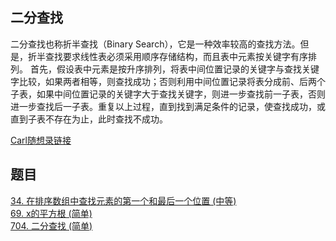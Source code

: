 ## 二分查找

二分查找也称折半查找（Binary Search），它是一种效率较高的查找方法。但是，折半查找要求线性表必须采用顺序存储结构，而且表中元素按关键字有序排列。
首先，假设表中元素是按升序排列，将表中间位置记录的关键字与查找关键字比较，如果两者相等，则查找成功；否则利用中间位置记录将表分成前、后两个子表，如果中间位置记录的关键字大于查找关键字，则进一步查找前一子表，否则进一步查找后一子表。重复以上过程，直到找到满足条件的记录，使查找成功，或直到子表不存在为止，此时查找不成功。

[Carl随想录链接](https://programmercarl.com/0704.%E4%BA%8C%E5%88%86%E6%9F%A5%E6%89%BE.html#%E4%BA%8C%E5%88%86%E6%B3%95%E7%AC%AC%E4%B8%80%E7%A7%8D%E5%86%99%E6%B3%95)

## 题目

[34. 在排序数组中查找元素的第一个和最后一个位置 (中等)](docs/array/0034.find-first-and-last-position-of-element-in-sorted-array.md)  
[69. x的平方根 (简单)](docs/array/0069.sqrtx.md)  
[704. 二分查找 (简单)](docs/array/704.binary-search.md)  
